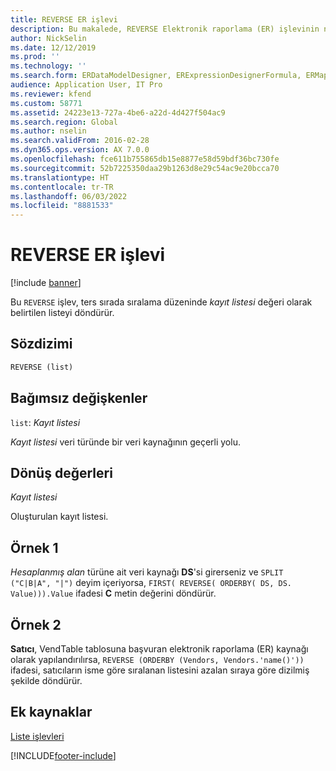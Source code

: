 ```yaml
---
title: REVERSE ER işlevi
description: Bu makalede, REVERSE Elektronik raporlama (ER) işlevinin nasıl kullanıldığı hakkında bilgi sağlanmaktadır.
author: NickSelin
ms.date: 12/12/2019
ms.prod: ''
ms.technology: ''
ms.search.form: ERDataModelDesigner, ERExpressionDesignerFormula, ERMappedFormatDesigner, ERModelMappingDesigner
audience: Application User, IT Pro
ms.reviewer: kfend
ms.custom: 58771
ms.assetid: 24223e13-727a-4be6-a22d-4d427f504ac9
ms.search.region: Global
ms.author: nselin
ms.search.validFrom: 2016-02-28
ms.dyn365.ops.version: AX 7.0.0
ms.openlocfilehash: fce611b755865db15e8877e58d59bdf36bc730fe
ms.sourcegitcommit: 52b7225350daa29b1263d8e29c54ac9e20bcca70
ms.translationtype: HT
ms.contentlocale: tr-TR
ms.lasthandoff: 06/03/2022
ms.locfileid: "8881533"
---
```

# <a name="reverse-er-function"></a>REVERSE ER işlevi

[!include [banner](../includes/banner.md)]

Bu `REVERSE` işlev, ters sırada sıralama düzeninde *kayıt listesi* değeri olarak belirtilen listeyi döndürür.

## <a name="syntax"></a>Sözdizimi

```vb
REVERSE (list)
```

## <a name="arguments"></a>Bağımsız değişkenler

`list`: *Kayıt listesi*

*Kayıt listesi* veri türünde bir veri kaynağının geçerli yolu.

## <a name="return-values"></a>Dönüş değerleri

*Kayıt listesi*

Oluşturulan kayıt listesi.

## <a name="example-1"></a>Örnek 1

*Hesaplanmış alan* türüne ait veri kaynağı **DS**'si girerseniz ve `SPLIT ("C|B|A", "|")` deyim içeriyorsa, `FIRST( REVERSE( ORDERBY( DS, DS. Value))).Value` ifadesi **C** metin değerini döndürür.

## <a name="example-2"></a>Örnek 2

**Satıcı**, VendTable tablosuna başvuran elektronik raporlama (ER) kaynağı olarak yapılandırılırsa, `REVERSE (ORDERBY (Vendors, Vendors.'name()'))` ifadesi, satıcıların isme göre sıralanan listesini azalan sıraya göre dizilmiş şekilde döndürür.

## <a name="additional-resources"></a>Ek kaynaklar

[Liste işlevleri](er-functions-category-list.md)


[!INCLUDE[footer-include](../../../includes/footer-banner.md)]